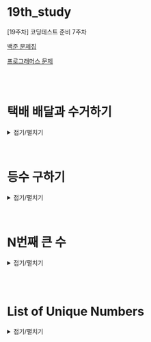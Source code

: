 # 19th_study
[19주차] 코딩테스트 준비 7주차

[백준 문제집](https://www.acmicpc.net/workbook/view/16000)

[프로그래머스 문제](https://school.programmers.co.kr/learn/courses/30/lessons/150369)

<br/><br/>

# 택배 배달과 수거하기

<details>
<summary>접기/펼치기</summary>
<div markdown="1">

## [동우](./%ED%83%9D%EB%B0%B0%20%EB%B0%B0%EB%8B%AC%EA%B3%BC%20%EC%88%98%EA%B1%B0%ED%95%98%EA%B8%B0/%EB%8F%99%EC%9A%B0.py)
```py
```

## [민웅](./%ED%83%9D%EB%B0%B0%20%EB%B0%B0%EB%8B%AC%EA%B3%BC%20%EC%88%98%EA%B1%B0%ED%95%98%EA%B8%B0/%EB%AF%BC%EC%9B%85.py)
```py
def solution(cap, n, deliveries, pickups):
    ans = 0
    d_cnt, p_cnt = 0, 0
    for i in range(n-1, -1, -1):
        if deliveries[i] or pickups[i]:
            d_cnt += deliveries[i]
            p_cnt += pickups[i]
            while d_cnt > 0 or p_cnt > 0:
                d_cnt -= cap
                p_cnt -= cap
                ans += 2*(i+1)
        else:
            continue
    return ans
# 테케 맞고 정답은 몇개 틀린코드
#def solution(cap, n, deliveries, pickups):
#     ans = 0
#     for i in range(n-1, -1, -1):
#         if deliveries[i] != 0:
#             idx = i
#             cap_size = cap
#             cap_size2 = cap
#             while idx != -1:
#                 if cap_size >= deliveries[idx]:
#                     cap_size -= deliveries[idx]
#                     deliveries[idx] = 0
#                 else:
#                     deliveries[idx] -= cap_size
# 
#                 if cap_size2 >= pickups[idx]:
#                     cap_size2 -= pickups[idx]
#                     pickups[idx] = 0
#                 else:
#                     pickups[idx] -= cap_size2
#                 idx -= 1
#             ans += 2*(i+1)
# 
#         elif pickups[i] != 0:
#             idx = i
#             cap_size = cap
#             cap_size2 = cap
#             while idx != -1:
#                 if cap_size >= deliveries[idx]:
#                     cap_size -= deliveries[idx]
#                     deliveries[idx] = 0
#                 else:
#                     deliveries[idx] -= cap_size
# 
#                 if cap_size2 >= pickups[idx]:
#                     cap_size2 -= pickups[idx]
#                     pickups[idx] = 0
#                 else:
#                     pickups[idx] -= cap_size2
#                 idx -= 1
#             ans += 2*(i+1)
# 
#     return ans

```

## [서희](./%ED%83%9D%EB%B0%B0%20%EB%B0%B0%EB%8B%AC%EA%B3%BC%20%EC%88%98%EA%B1%B0%ED%95%98%EA%B8%B0/%EC%84%9C%ED%9D%AC.py)
```py
```

## [성구](./%ED%83%9D%EB%B0%B0%20%EB%B0%B0%EB%8B%AC%EA%B3%BC%20%EC%88%98%EA%B1%B0%ED%95%98%EA%B8%B0/%EC%84%B1%EA%B5%AC.py)
```py
```

## [혜진](./%ED%83%9D%EB%B0%B0%20%EB%B0%B0%EB%8B%AC%EA%B3%BC%20%EC%88%98%EA%B1%B0%ED%95%98%EA%B8%B0/%ED%98%9C%EC%A7%84.py)
```py
```

</div>
</details>
<br/><br/>

# 등수 구하기

<details>
<summary>접기/펼치기</summary>
<div markdown="1">

## [동우](./%EB%93%B1%EC%88%98%20%EA%B5%AC%ED%95%98%EA%B8%B0/%EB%8F%99%EC%9A%B0.py)
```py
import sys
input = sys.stdin.readline

N, score, P = map(int, input().strip().split())

if N:
    scores = list(map(int, input().strip().split())) + [0]      # 랭킹 리스트보다 넘치는지 확인하기 위해서 0 추가!

    rank = 1
    for i in range(len(scores)):
        if i == P:                              # 랭킹 리스트에 올라갈 수 없으면 -1 출력
            rank = -1
        else:
            if scores[i] > score:               # 랭킹 매기기
                rank += 1
            elif scores[i] == score:
                pass
            else:                               # 작은 숫자 만나면 그만 돌아
                break
    print(rank)
else:
    print(1)
```

## [민웅](./%EB%93%B1%EC%88%98%20%EA%B5%AC%ED%95%98%EA%B8%B0/%EB%AF%BC%EC%9B%85.py)
```py
# 1205_등수구하기_check ranking
import sys
input = sys.stdin.readline

N, record, P = map(int, input().split())

if N > 0:
    score = sorted(list(map(int, input().split())), reverse=True)
else:
    score = []

# 정답 등수 출력을 위한 ans, 배열안에 이미 들어있는 기록수를 체크하기 위한 cnt
ans = 1
# 3 1 3
# 1 1 1 이런 케이스 처리하기 위해서 cnt 필요함
cnt = 1
for i in range(len(score)):
    if ans > P or cnt > P:
        ans = -1
        break
    elif ans == P or cnt == P:
        if score[i] >= record:
            ans = -1
            break
    if score[i] > record:
        ans += 1
        cnt += 1
    elif score[i] == record:
        cnt += 1
    else:
        break

print(ans)
```

## [서희](./%EB%93%B1%EC%88%98%20%EA%B5%AC%ED%95%98%EA%B8%B0/%EC%84%9C%ED%9D%AC.py)
```py
```

## [성구](./%EB%93%B1%EC%88%98%20%EA%B5%AC%ED%95%98%EA%B8%B0/%EC%84%B1%EA%B5%AC.py)
```py
```

## [혜진](./%EB%93%B1%EC%88%98%20%EA%B5%AC%ED%95%98%EA%B8%B0/%ED%98%9C%EC%A7%84.py)
```py
```

</div>
</details>
<br/><br/>


# N번째 큰 수

<details>
<summary>접기/펼치기</summary>
<div markdown="1">

## [동우](./N%EB%B2%88%EC%A7%B8%20%ED%81%B0%20%EC%88%98/%EB%8F%99%EC%9A%B0.py)
```py
import sys, heapq
input = sys.stdin.readline

N = int(input().strip())

heap = []                                   
for _ in range(N):
    arr = list(map(int, input().strip().split()))

    if not heap:                            # heap이 비어있다면 채워준다. 처음에만 해당
        for i in arr:
            heapq.heappush(heap, i)         # min_heap 구조로 heap 채워준다
    else:
        for i in arr:
            if i > heap[0]:                 # heap의 최소값(n번째로 큰 수)보다 새로운 값이 더 크면 
                heapq.heappush(heap, i)     # push해주고
                heapq.heappop(heap)         # 최솟값은 pop해준다

print(heap[0])
```

## [민웅](./N%EB%B2%88%EC%A7%B8%20%ED%81%B0%20%EC%88%98/%EB%AF%BC%EC%9B%85.py)
```py
# 2075_N번째 큰 수_Nth number
# 한 번에 맞았지만, 비효율적인것 같음.
import sys
import heapq
input = sys.stdin.readline

N = int(input())

numbers = sorted(list(map(int, input().split())), reverse=True)
for _ in range(N-1):
    lst = list(map(int, input().split()))
    for i in range(N):
        heapq.heappush(numbers, lst[i])
        heapq.heappop(numbers)

print(numbers[0])

```

## [서희](./N%EB%B2%88%EC%A7%B8%20%ED%81%B0%20%EC%88%98/%EC%84%9C%ED%9D%AC.py)
```py
```

## [성구](./N%EB%B2%88%EC%A7%B8%20%ED%81%B0%20%EC%88%98/%EC%84%B1%EA%B5%AC.py)
```py
```

## [혜진](./N%EB%B2%88%EC%A7%B8%20%ED%81%B0%20%EC%88%98/%ED%98%9C%EC%A7%84.py)
```py
```

</div>
</details>

<br/><br/>

# List of Unique Numbers

<details>
<summary>접기/펼치기</summary>
<div markdown="1">

## [동우](./List%20of%20Unique%20Numbers/%EB%8F%99%EC%9A%B0.py)
```py
```

## [민웅](./List%20of%20Unique%20Numbers/%EB%AF%BC%EC%9B%85.py)
```py
# 13144_List of Unique Numbers
import sys
input = sys.stdin.readline

N = int(input())

sequence = list(map(int, input().split()))

dic = {}
i, j = 0, 0
ans = 0
while j != N:
    if sequence[j] not in dic.keys():
        dic[sequence[j]] = 1
        j += 1
    else:
        while sequence[i] != sequence[j]:
            ans += (j-i)
            if sequence[i] in dic.keys():
                dic.pop(sequence[i])
            i += 1
        j += 1
        i += 1
        ans += (j-i)

while i != N:
    ans += (j-i)
    i += 1
print(ans)
```

## [서희](./List%20of%20Unique%20Numbers/%EC%84%9C%ED%9D%AC.py)
```py
```

## [성구](./List%20of%20Unique%20Numbers/%EC%84%B1%EA%B5%AC.py)
```py
```

## [혜진](./List%20of%20Unique%20Numbers/%ED%98%9C%EC%A7%84.py)
```py
```

</div>
</details>

